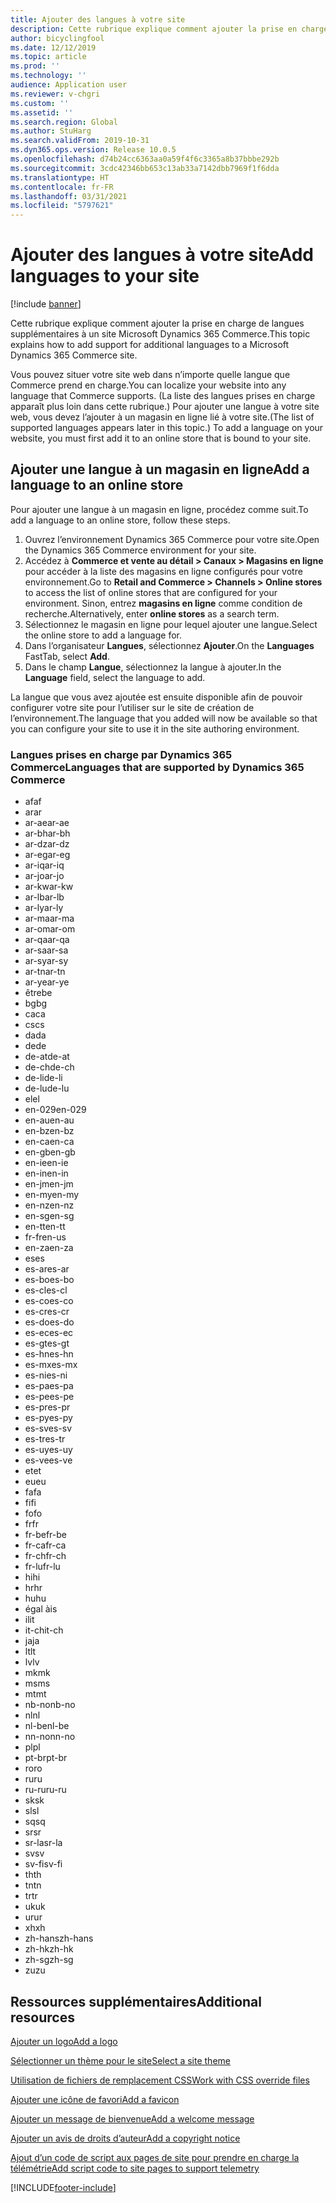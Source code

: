 ```yaml
---
title: Ajouter des langues à votre site
description: Cette rubrique explique comment ajouter la prise en charge de langues supplémentaires à un site Microsoft Dynamics 365 Commerce.
author: bicyclingfool
ms.date: 12/12/2019
ms.topic: article
ms.prod: ''
ms.technology: ''
audience: Application user
ms.reviewer: v-chgri
ms.custom: ''
ms.assetid: ''
ms.search.region: Global
ms.author: StuHarg
ms.search.validFrom: 2019-10-31
ms.dyn365.ops.version: Release 10.0.5
ms.openlocfilehash: d74b24cc6363aa0a59f4f6c3365a8b37bbbe292b
ms.sourcegitcommit: 3cdc42346bb653c13ab33a7142dbb7969f1f6dda
ms.translationtype: HT
ms.contentlocale: fr-FR
ms.lasthandoff: 03/31/2021
ms.locfileid: "5797621"
---
```

# <a name="add-languages-to-your-site"></a><span data-ttu-id="aa2e4-103">Ajouter des langues à votre site</span><span class="sxs-lookup"><span data-stu-id="aa2e4-103">Add languages to your site</span></span>

[!include [banner](includes/banner.md)]

<span data-ttu-id="aa2e4-104">Cette rubrique explique comment ajouter la prise en charge de langues supplémentaires à un site Microsoft Dynamics 365 Commerce.</span><span class="sxs-lookup"><span data-stu-id="aa2e4-104">This topic explains how to add support for additional languages to a Microsoft Dynamics 365 Commerce site.</span></span>

<span data-ttu-id="aa2e4-105">Vous pouvez situer votre site web dans n’importe quelle langue que Commerce prend en charge.</span><span class="sxs-lookup"><span data-stu-id="aa2e4-105">You can localize your website into any language that Commerce supports.</span></span> <span data-ttu-id="aa2e4-106">(La liste des langues prises en charge apparaît plus loin dans cette rubrique.) Pour ajouter une langue à votre site web, vous devez l’ajouter à un magasin en ligne lié à votre site.</span><span class="sxs-lookup"><span data-stu-id="aa2e4-106">(The list of supported languages appears later in this topic.) To add a language on your website, you must first add it to an online store that is bound to your site.</span></span>

## <a name="add-a-language-to-an-online-store"></a><span data-ttu-id="aa2e4-107">Ajouter une langue à un magasin en ligne</span><span class="sxs-lookup"><span data-stu-id="aa2e4-107">Add a language to an online store</span></span>

<span data-ttu-id="aa2e4-108">Pour ajouter une langue à un magasin en ligne, procédez comme suit.</span><span class="sxs-lookup"><span data-stu-id="aa2e4-108">To add a language to an online store, follow these steps.</span></span>

1. <span data-ttu-id="aa2e4-109">Ouvrez l’environnement Dynamics 365 Commerce pour votre site.</span><span class="sxs-lookup"><span data-stu-id="aa2e4-109">Open the Dynamics 365 Commerce environment for your site.</span></span>
1. <span data-ttu-id="aa2e4-110">Accédez à **Commerce et vente au détail \> Canaux \> Magasins en ligne** pour accéder à la liste des magasins en ligne configurés pour votre environnement.</span><span class="sxs-lookup"><span data-stu-id="aa2e4-110">Go to **Retail and Commerce \> Channels \> Online stores** to access the list of online stores that are configured for your environment.</span></span> <span data-ttu-id="aa2e4-111">Sinon, entrez **magasins en ligne** comme condition de recherche.</span><span class="sxs-lookup"><span data-stu-id="aa2e4-111">Alternatively, enter **online stores** as a search term.</span></span>
1. <span data-ttu-id="aa2e4-112">Sélectionnez le magasin en ligne pour lequel ajouter une langue.</span><span class="sxs-lookup"><span data-stu-id="aa2e4-112">Select the online store to add a language for.</span></span>
1. <span data-ttu-id="aa2e4-113">Dans l’organisateur **Langues**, sélectionnez **Ajouter**.</span><span class="sxs-lookup"><span data-stu-id="aa2e4-113">On the **Languages** FastTab, select **Add**.</span></span>
1. <span data-ttu-id="aa2e4-114">Dans le champ **Langue**, sélectionnez la langue à ajouter.</span><span class="sxs-lookup"><span data-stu-id="aa2e4-114">In the **Language** field, select the language to add.</span></span>

<span data-ttu-id="aa2e4-115">La langue que vous avez ajoutée est ensuite disponible afin de pouvoir configurer votre site pour l’utiliser sur le site de création de l’environnement.</span><span class="sxs-lookup"><span data-stu-id="aa2e4-115">The language that you added will now be available so that you can configure your site to use it in the site authoring environment.</span></span>

### <a name="languages-that-are-supported-by-dynamics-365-commerce"></a><span data-ttu-id="aa2e4-116">Langues prises en charge par Dynamics 365 Commerce</span><span class="sxs-lookup"><span data-stu-id="aa2e4-116">Languages that are supported by Dynamics 365 Commerce</span></span>

- <span data-ttu-id="aa2e4-117">af</span><span class="sxs-lookup"><span data-stu-id="aa2e4-117">af</span></span>
- <span data-ttu-id="aa2e4-118">ar</span><span class="sxs-lookup"><span data-stu-id="aa2e4-118">ar</span></span>
- <span data-ttu-id="aa2e4-119">ar-ae</span><span class="sxs-lookup"><span data-stu-id="aa2e4-119">ar-ae</span></span>
- <span data-ttu-id="aa2e4-120">ar-bh</span><span class="sxs-lookup"><span data-stu-id="aa2e4-120">ar-bh</span></span>
- <span data-ttu-id="aa2e4-121">ar-dz</span><span class="sxs-lookup"><span data-stu-id="aa2e4-121">ar-dz</span></span>
- <span data-ttu-id="aa2e4-122">ar-eg</span><span class="sxs-lookup"><span data-stu-id="aa2e4-122">ar-eg</span></span>
- <span data-ttu-id="aa2e4-123">ar-iq</span><span class="sxs-lookup"><span data-stu-id="aa2e4-123">ar-iq</span></span>
- <span data-ttu-id="aa2e4-124">ar-jo</span><span class="sxs-lookup"><span data-stu-id="aa2e4-124">ar-jo</span></span>
- <span data-ttu-id="aa2e4-125">ar-kw</span><span class="sxs-lookup"><span data-stu-id="aa2e4-125">ar-kw</span></span>
- <span data-ttu-id="aa2e4-126">ar-lb</span><span class="sxs-lookup"><span data-stu-id="aa2e4-126">ar-lb</span></span>
- <span data-ttu-id="aa2e4-127">ar-ly</span><span class="sxs-lookup"><span data-stu-id="aa2e4-127">ar-ly</span></span>
- <span data-ttu-id="aa2e4-128">ar-ma</span><span class="sxs-lookup"><span data-stu-id="aa2e4-128">ar-ma</span></span>
- <span data-ttu-id="aa2e4-129">ar-om</span><span class="sxs-lookup"><span data-stu-id="aa2e4-129">ar-om</span></span>
- <span data-ttu-id="aa2e4-130">ar-qa</span><span class="sxs-lookup"><span data-stu-id="aa2e4-130">ar-qa</span></span>
- <span data-ttu-id="aa2e4-131">ar-sa</span><span class="sxs-lookup"><span data-stu-id="aa2e4-131">ar-sa</span></span>
- <span data-ttu-id="aa2e4-132">ar-sy</span><span class="sxs-lookup"><span data-stu-id="aa2e4-132">ar-sy</span></span>
- <span data-ttu-id="aa2e4-133">ar-tn</span><span class="sxs-lookup"><span data-stu-id="aa2e4-133">ar-tn</span></span>
- <span data-ttu-id="aa2e4-134">ar-ye</span><span class="sxs-lookup"><span data-stu-id="aa2e4-134">ar-ye</span></span>
- <span data-ttu-id="aa2e4-135">être</span><span class="sxs-lookup"><span data-stu-id="aa2e4-135">be</span></span>
- <span data-ttu-id="aa2e4-136">bg</span><span class="sxs-lookup"><span data-stu-id="aa2e4-136">bg</span></span>
- <span data-ttu-id="aa2e4-137">ca</span><span class="sxs-lookup"><span data-stu-id="aa2e4-137">ca</span></span>
- <span data-ttu-id="aa2e4-138">cs</span><span class="sxs-lookup"><span data-stu-id="aa2e4-138">cs</span></span>
- <span data-ttu-id="aa2e4-139">da</span><span class="sxs-lookup"><span data-stu-id="aa2e4-139">da</span></span>
- <span data-ttu-id="aa2e4-140">de</span><span class="sxs-lookup"><span data-stu-id="aa2e4-140">de</span></span>
- <span data-ttu-id="aa2e4-141">de-at</span><span class="sxs-lookup"><span data-stu-id="aa2e4-141">de-at</span></span>
- <span data-ttu-id="aa2e4-142">de-ch</span><span class="sxs-lookup"><span data-stu-id="aa2e4-142">de-ch</span></span>
- <span data-ttu-id="aa2e4-143">de-li</span><span class="sxs-lookup"><span data-stu-id="aa2e4-143">de-li</span></span>
- <span data-ttu-id="aa2e4-144">de-lu</span><span class="sxs-lookup"><span data-stu-id="aa2e4-144">de-lu</span></span>
- <span data-ttu-id="aa2e4-145">el</span><span class="sxs-lookup"><span data-stu-id="aa2e4-145">el</span></span>
- <span data-ttu-id="aa2e4-146">en-029</span><span class="sxs-lookup"><span data-stu-id="aa2e4-146">en-029</span></span>
- <span data-ttu-id="aa2e4-147">en-au</span><span class="sxs-lookup"><span data-stu-id="aa2e4-147">en-au</span></span>
- <span data-ttu-id="aa2e4-148">en-bz</span><span class="sxs-lookup"><span data-stu-id="aa2e4-148">en-bz</span></span>
- <span data-ttu-id="aa2e4-149">en-ca</span><span class="sxs-lookup"><span data-stu-id="aa2e4-149">en-ca</span></span>
- <span data-ttu-id="aa2e4-150">en-gb</span><span class="sxs-lookup"><span data-stu-id="aa2e4-150">en-gb</span></span>
- <span data-ttu-id="aa2e4-151">en-ie</span><span class="sxs-lookup"><span data-stu-id="aa2e4-151">en-ie</span></span>
- <span data-ttu-id="aa2e4-152">en-in</span><span class="sxs-lookup"><span data-stu-id="aa2e4-152">en-in</span></span>
- <span data-ttu-id="aa2e4-153">en-jm</span><span class="sxs-lookup"><span data-stu-id="aa2e4-153">en-jm</span></span>
- <span data-ttu-id="aa2e4-154">en-my</span><span class="sxs-lookup"><span data-stu-id="aa2e4-154">en-my</span></span>
- <span data-ttu-id="aa2e4-155">en-nz</span><span class="sxs-lookup"><span data-stu-id="aa2e4-155">en-nz</span></span>
- <span data-ttu-id="aa2e4-156">en-sg</span><span class="sxs-lookup"><span data-stu-id="aa2e4-156">en-sg</span></span>
- <span data-ttu-id="aa2e4-157">en-tt</span><span class="sxs-lookup"><span data-stu-id="aa2e4-157">en-tt</span></span>
- <span data-ttu-id="aa2e4-158">fr-fr</span><span class="sxs-lookup"><span data-stu-id="aa2e4-158">en-us</span></span>
- <span data-ttu-id="aa2e4-159">en-za</span><span class="sxs-lookup"><span data-stu-id="aa2e4-159">en-za</span></span>
- <span data-ttu-id="aa2e4-160">es</span><span class="sxs-lookup"><span data-stu-id="aa2e4-160">es</span></span>
- <span data-ttu-id="aa2e4-161">es-ar</span><span class="sxs-lookup"><span data-stu-id="aa2e4-161">es-ar</span></span>
- <span data-ttu-id="aa2e4-162">es-bo</span><span class="sxs-lookup"><span data-stu-id="aa2e4-162">es-bo</span></span>
- <span data-ttu-id="aa2e4-163">es-cl</span><span class="sxs-lookup"><span data-stu-id="aa2e4-163">es-cl</span></span>
- <span data-ttu-id="aa2e4-164">es-co</span><span class="sxs-lookup"><span data-stu-id="aa2e4-164">es-co</span></span>
- <span data-ttu-id="aa2e4-165">es-cr</span><span class="sxs-lookup"><span data-stu-id="aa2e4-165">es-cr</span></span>
- <span data-ttu-id="aa2e4-166">es-do</span><span class="sxs-lookup"><span data-stu-id="aa2e4-166">es-do</span></span>
- <span data-ttu-id="aa2e4-167">es-ec</span><span class="sxs-lookup"><span data-stu-id="aa2e4-167">es-ec</span></span>
- <span data-ttu-id="aa2e4-168">es-gt</span><span class="sxs-lookup"><span data-stu-id="aa2e4-168">es-gt</span></span>
- <span data-ttu-id="aa2e4-169">es-hn</span><span class="sxs-lookup"><span data-stu-id="aa2e4-169">es-hn</span></span>
- <span data-ttu-id="aa2e4-170">es-mx</span><span class="sxs-lookup"><span data-stu-id="aa2e4-170">es-mx</span></span>
- <span data-ttu-id="aa2e4-171">es-ni</span><span class="sxs-lookup"><span data-stu-id="aa2e4-171">es-ni</span></span>
- <span data-ttu-id="aa2e4-172">es-pa</span><span class="sxs-lookup"><span data-stu-id="aa2e4-172">es-pa</span></span>
- <span data-ttu-id="aa2e4-173">es-pe</span><span class="sxs-lookup"><span data-stu-id="aa2e4-173">es-pe</span></span>
- <span data-ttu-id="aa2e4-174">es-pr</span><span class="sxs-lookup"><span data-stu-id="aa2e4-174">es-pr</span></span>
- <span data-ttu-id="aa2e4-175">es-py</span><span class="sxs-lookup"><span data-stu-id="aa2e4-175">es-py</span></span>
- <span data-ttu-id="aa2e4-176">es-sv</span><span class="sxs-lookup"><span data-stu-id="aa2e4-176">es-sv</span></span>
- <span data-ttu-id="aa2e4-177">es-tr</span><span class="sxs-lookup"><span data-stu-id="aa2e4-177">es-tr</span></span>
- <span data-ttu-id="aa2e4-178">es-uy</span><span class="sxs-lookup"><span data-stu-id="aa2e4-178">es-uy</span></span>
- <span data-ttu-id="aa2e4-179">es-ve</span><span class="sxs-lookup"><span data-stu-id="aa2e4-179">es-ve</span></span>
- <span data-ttu-id="aa2e4-180">et</span><span class="sxs-lookup"><span data-stu-id="aa2e4-180">et</span></span>
- <span data-ttu-id="aa2e4-181">eu</span><span class="sxs-lookup"><span data-stu-id="aa2e4-181">eu</span></span>
- <span data-ttu-id="aa2e4-182">fa</span><span class="sxs-lookup"><span data-stu-id="aa2e4-182">fa</span></span>
- <span data-ttu-id="aa2e4-183">fi</span><span class="sxs-lookup"><span data-stu-id="aa2e4-183">fi</span></span>
- <span data-ttu-id="aa2e4-184">fo</span><span class="sxs-lookup"><span data-stu-id="aa2e4-184">fo</span></span>
- <span data-ttu-id="aa2e4-185">fr</span><span class="sxs-lookup"><span data-stu-id="aa2e4-185">fr</span></span>
- <span data-ttu-id="aa2e4-186">fr-be</span><span class="sxs-lookup"><span data-stu-id="aa2e4-186">fr-be</span></span>
- <span data-ttu-id="aa2e4-187">fr-ca</span><span class="sxs-lookup"><span data-stu-id="aa2e4-187">fr-ca</span></span>
- <span data-ttu-id="aa2e4-188">fr-ch</span><span class="sxs-lookup"><span data-stu-id="aa2e4-188">fr-ch</span></span>
- <span data-ttu-id="aa2e4-189">fr-lu</span><span class="sxs-lookup"><span data-stu-id="aa2e4-189">fr-lu</span></span>
- <span data-ttu-id="aa2e4-190">hi</span><span class="sxs-lookup"><span data-stu-id="aa2e4-190">hi</span></span>
- <span data-ttu-id="aa2e4-191">hr</span><span class="sxs-lookup"><span data-stu-id="aa2e4-191">hr</span></span>
- <span data-ttu-id="aa2e4-192">hu</span><span class="sxs-lookup"><span data-stu-id="aa2e4-192">hu</span></span>
- <span data-ttu-id="aa2e4-193">égal à</span><span class="sxs-lookup"><span data-stu-id="aa2e4-193">is</span></span>
- <span data-ttu-id="aa2e4-194">il</span><span class="sxs-lookup"><span data-stu-id="aa2e4-194">it</span></span>
- <span data-ttu-id="aa2e4-195">it-ch</span><span class="sxs-lookup"><span data-stu-id="aa2e4-195">it-ch</span></span>
- <span data-ttu-id="aa2e4-196">ja</span><span class="sxs-lookup"><span data-stu-id="aa2e4-196">ja</span></span>
- <span data-ttu-id="aa2e4-197">lt</span><span class="sxs-lookup"><span data-stu-id="aa2e4-197">lt</span></span>
- <span data-ttu-id="aa2e4-198">lv</span><span class="sxs-lookup"><span data-stu-id="aa2e4-198">lv</span></span>
- <span data-ttu-id="aa2e4-199">mk</span><span class="sxs-lookup"><span data-stu-id="aa2e4-199">mk</span></span>
- <span data-ttu-id="aa2e4-200">ms</span><span class="sxs-lookup"><span data-stu-id="aa2e4-200">ms</span></span>
- <span data-ttu-id="aa2e4-201">mt</span><span class="sxs-lookup"><span data-stu-id="aa2e4-201">mt</span></span>
- <span data-ttu-id="aa2e4-202">nb-no</span><span class="sxs-lookup"><span data-stu-id="aa2e4-202">nb-no</span></span>
- <span data-ttu-id="aa2e4-203">nl</span><span class="sxs-lookup"><span data-stu-id="aa2e4-203">nl</span></span>
- <span data-ttu-id="aa2e4-204">nl-be</span><span class="sxs-lookup"><span data-stu-id="aa2e4-204">nl-be</span></span>
- <span data-ttu-id="aa2e4-205">nn-no</span><span class="sxs-lookup"><span data-stu-id="aa2e4-205">nn-no</span></span>
- <span data-ttu-id="aa2e4-206">pl</span><span class="sxs-lookup"><span data-stu-id="aa2e4-206">pl</span></span>
- <span data-ttu-id="aa2e4-207">pt-br</span><span class="sxs-lookup"><span data-stu-id="aa2e4-207">pt-br</span></span>
- <span data-ttu-id="aa2e4-208">ro</span><span class="sxs-lookup"><span data-stu-id="aa2e4-208">ro</span></span>
- <span data-ttu-id="aa2e4-209">ru</span><span class="sxs-lookup"><span data-stu-id="aa2e4-209">ru</span></span>
- <span data-ttu-id="aa2e4-210">ru-ru</span><span class="sxs-lookup"><span data-stu-id="aa2e4-210">ru-ru</span></span>
- <span data-ttu-id="aa2e4-211">sk</span><span class="sxs-lookup"><span data-stu-id="aa2e4-211">sk</span></span>
- <span data-ttu-id="aa2e4-212">sl</span><span class="sxs-lookup"><span data-stu-id="aa2e4-212">sl</span></span>
- <span data-ttu-id="aa2e4-213">sq</span><span class="sxs-lookup"><span data-stu-id="aa2e4-213">sq</span></span>
- <span data-ttu-id="aa2e4-214">sr</span><span class="sxs-lookup"><span data-stu-id="aa2e4-214">sr</span></span>
- <span data-ttu-id="aa2e4-215">sr-la</span><span class="sxs-lookup"><span data-stu-id="aa2e4-215">sr-la</span></span>
- <span data-ttu-id="aa2e4-216">sv</span><span class="sxs-lookup"><span data-stu-id="aa2e4-216">sv</span></span>
- <span data-ttu-id="aa2e4-217">sv-fi</span><span class="sxs-lookup"><span data-stu-id="aa2e4-217">sv-fi</span></span>
- <span data-ttu-id="aa2e4-218">th</span><span class="sxs-lookup"><span data-stu-id="aa2e4-218">th</span></span>
- <span data-ttu-id="aa2e4-219">tn</span><span class="sxs-lookup"><span data-stu-id="aa2e4-219">tn</span></span>
- <span data-ttu-id="aa2e4-220">tr</span><span class="sxs-lookup"><span data-stu-id="aa2e4-220">tr</span></span>
- <span data-ttu-id="aa2e4-221">uk</span><span class="sxs-lookup"><span data-stu-id="aa2e4-221">uk</span></span>
- <span data-ttu-id="aa2e4-222">ur</span><span class="sxs-lookup"><span data-stu-id="aa2e4-222">ur</span></span>
- <span data-ttu-id="aa2e4-223">xh</span><span class="sxs-lookup"><span data-stu-id="aa2e4-223">xh</span></span>
- <span data-ttu-id="aa2e4-224">zh-hans</span><span class="sxs-lookup"><span data-stu-id="aa2e4-224">zh-hans</span></span>
- <span data-ttu-id="aa2e4-225">zh-hk</span><span class="sxs-lookup"><span data-stu-id="aa2e4-225">zh-hk</span></span>
- <span data-ttu-id="aa2e4-226">zh-sg</span><span class="sxs-lookup"><span data-stu-id="aa2e4-226">zh-sg</span></span>
- <span data-ttu-id="aa2e4-227">zu</span><span class="sxs-lookup"><span data-stu-id="aa2e4-227">zu</span></span>

## <a name="additional-resources"></a><span data-ttu-id="aa2e4-228">Ressources supplémentaires</span><span class="sxs-lookup"><span data-stu-id="aa2e4-228">Additional resources</span></span>

[<span data-ttu-id="aa2e4-229">Ajouter un logo</span><span class="sxs-lookup"><span data-stu-id="aa2e4-229">Add a logo</span></span>](add-logo.md)

[<span data-ttu-id="aa2e4-230">Sélectionner un thème pour le site</span><span class="sxs-lookup"><span data-stu-id="aa2e4-230">Select a site theme</span></span>](select-site-theme.md)

[<span data-ttu-id="aa2e4-231">Utilisation de fichiers de remplacement CSS</span><span class="sxs-lookup"><span data-stu-id="aa2e4-231">Work with CSS override files</span></span>](css-override-files.md)

[<span data-ttu-id="aa2e4-232">Ajouter une icône de favori</span><span class="sxs-lookup"><span data-stu-id="aa2e4-232">Add a favicon</span></span>](add-favicon.md)

[<span data-ttu-id="aa2e4-233">Ajouter un message de bienvenue</span><span class="sxs-lookup"><span data-stu-id="aa2e4-233">Add a welcome message</span></span>](add-welcome-message.md)

[<span data-ttu-id="aa2e4-234">Ajouter un avis de droits d’auteur</span><span class="sxs-lookup"><span data-stu-id="aa2e4-234">Add a copyright notice</span></span>](add-copyright-notice.md)

[<span data-ttu-id="aa2e4-235">Ajout d’un code de script aux pages de site pour prendre en charge la télémétrie</span><span class="sxs-lookup"><span data-stu-id="aa2e4-235">Add script code to site pages to support telemetry</span></span>](add-telemetry.md)


[!INCLUDE[footer-include](../includes/footer-banner.md)]
